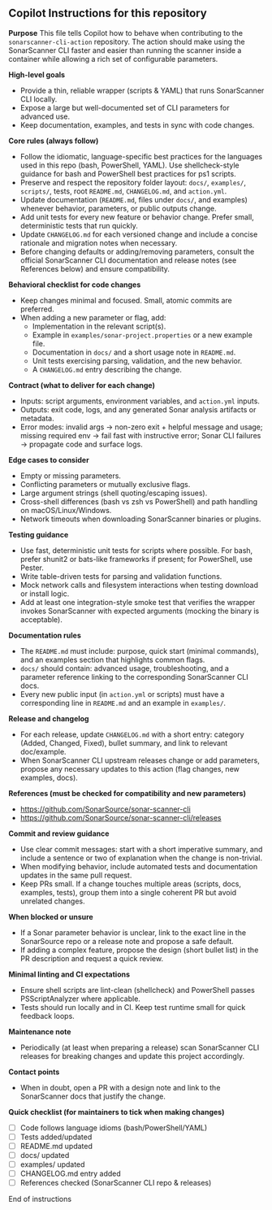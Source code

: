 

## Copilot Instructions for this repository

**Purpose**
This file tells Copilot how to behave when contributing to the `sonarscanner-cli-action` repository. The action should make using the SonarScanner CLI faster and easier than running the scanner inside a container while allowing a rich set of configurable parameters.

**High-level goals**
- Provide a thin, reliable wrapper (scripts & YAML) that runs SonarScanner CLI locally.
- Expose a large but well-documented set of CLI parameters for advanced use.
- Keep documentation, examples, and tests in sync with code changes.

**Core rules (always follow)**
- Follow the idiomatic, language-specific best practices for the languages used in this repo (bash, PowerShell, YAML). Use shellcheck-style guidance for bash and PowerShell best practices for ps1 scripts.
- Preserve and respect the repository folder layout: `docs/`, `examples/`, `scripts/`, tests, root `README.md`, `CHANGELOG.md`, and `action.yml`.
- Update documentation (`README.md`, files under `docs/`, and examples) whenever behavior, parameters, or public outputs change.
- Add unit tests for every new feature or behavior change. Prefer small, deterministic tests that run quickly.
- Update `CHANGELOG.md` for each versioned change and include a concise rationale and migration notes when necessary.
- Before changing defaults or adding/removing parameters, consult the official SonarScanner CLI documentation and release notes (see References below) and ensure compatibility.

**Behavioral checklist for code changes**
- Keep changes minimal and focused. Small, atomic commits are preferred.
- When adding a new parameter or flag, add:
  - Implementation in the relevant script(s).
  - Example in `examples/sonar-project.properties` or a new example file.
  - Documentation in `docs/` and a short usage note in `README.md`.
  - Unit tests exercising parsing, validation, and the new behavior.
  - A `CHANGELOG.md` entry describing the change.

**Contract (what to deliver for each change)**
- Inputs: script arguments, environment variables, and `action.yml` inputs.
- Outputs: exit code, logs, and any generated Sonar analysis artifacts or metadata.
- Error modes: invalid args -> non-zero exit + helpful message and usage; missing required env -> fail fast with instructive error; Sonar CLI failures -> propagate code and surface logs.

**Edge cases to consider**
- Empty or missing parameters.
- Conflicting parameters or mutually exclusive flags.
- Large argument strings (shell quoting/escaping issues).
- Cross-shell differences (bash vs zsh vs PowerShell) and path handling on macOS/Linux/Windows.
- Network timeouts when downloading SonarScanner binaries or plugins.

**Testing guidance**
- Use fast, deterministic unit tests for scripts where possible. For bash, prefer shunit2 or bats-like frameworks if present; for PowerShell, use Pester.
- Write table-driven tests for parsing and validation functions.
- Mock network calls and filesystem interactions when testing download or install logic.
- Add at least one integration-style smoke test that verifies the wrapper invokes SonarScanner with expected arguments (mocking the binary is acceptable).

**Documentation rules**
- The `README.md` must include: purpose, quick start (minimal commands), and an examples section that highlights common flags.
- `docs/` should contain: advanced usage, troubleshooting, and a parameter reference linking to the corresponding SonarScanner CLI docs.
- Every new public input (in `action.yml` or scripts) must have a corresponding line in `README.md` and an example in `examples/`.

**Release and changelog**
- For each release, update `CHANGELOG.md` with a short entry: category (Added, Changed, Fixed), bullet summary, and link to relevant doc/example.
- When SonarScanner CLI upstream releases change or add parameters, propose any necessary updates to this action (flag changes, new examples, docs).

**References (must be checked for compatibility and new parameters)**
- https://github.com/SonarSource/sonar-scanner-cli
- https://github.com/SonarSource/sonar-scanner-cli/releases

**Commit and review guidance**
- Use clear commit messages: start with a short imperative summary, and include a sentence or two of explanation when the change is non-trivial.
- When modifying behavior, include automated tests and documentation updates in the same pull request.
- Keep PRs small. If a change touches multiple areas (scripts, docs, examples, tests), group them into a single coherent PR but avoid unrelated changes.

**When blocked or unsure**
- If a Sonar parameter behavior is unclear, link to the exact line in the SonarSource repo or a release note and propose a safe default.
- If adding a complex feature, propose the design (short bullet list) in the PR description and request a quick review.

**Minimal linting and CI expectations**
- Ensure shell scripts are lint-clean (shellcheck) and PowerShell passes PSScriptAnalyzer where applicable.
- Tests should run locally and in CI. Keep test runtime small for quick feedback loops.

**Maintenance note**
- Periodically (at least when preparing a release) scan SonarScanner CLI releases for breaking changes and update this project accordingly.

**Contact points**
- When in doubt, open a PR with a design note and link to the SonarScanner docs that justify the change.

**Quick checklist (for maintainers to tick when making changes)**
- [ ] Code follows language idioms (bash/PowerShell/YAML)
- [ ] Tests added/updated
- [ ] README.md updated
- [ ] docs/ updated
- [ ] examples/ updated
- [ ] CHANGELOG.md entry added
- [ ] References checked (SonarScanner CLI repo & releases)

End of instructions
